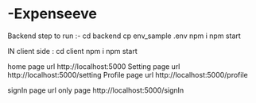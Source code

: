 # -Expenseeve

Backend 
step to run :-
    cd backend
    cp env_sample .env 
    npm i
    npm start

IN client side : 
 cd client
 npm i
 npm start

home page url 
    http://localhost:5000
Setting page url
    http://localhost:5000/setting
Profile page url
    http://localhost:5000/profile

signIn page url
only page
http://localhost:5000/signIn
